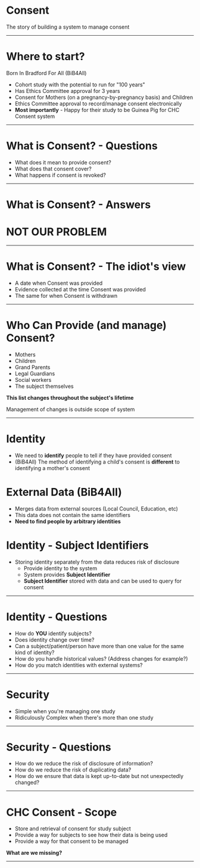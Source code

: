 # Consent
The story of building a system to manage consent

---

# Where to start?

Born In Bradford For All (BiB4All)
* Cohort study with the potential to run for "100 years" 
* Has Ethics Committee approval for 3 years
* Consent for Mothers (on a pregnancy-by-pregnancy basis) and Children
* Ethics Committee approval to record/manage consent electronically
* **Most importantly** - Happy for their study to be Guinea Pig for CHC Consent system

---

# What is Consent? - Questions

* What does it mean to provide consent?
* What does that consent cover?
* What happens if consent is revoked?

---

# What is Consent? - Answers

NOT OUR PROBLEM
====
    
---

# What is Consent? - The idiot's view

* A date when Consent was provided
* Evidence collected at the time Consent was provided
* The same for when Consent is withdrawn
    
---

# Who Can Provide (and manage) Consent?

* Mothers
* Children
* Grand Parents
* Legal Guardians
* Social workers
* The subject themselves

    
**This list changes throughout the subject's lifetime**

Management of changes is outside scope of system

---

# Identity

* We need to **identify** people to tell if they have provided consent
* (BiB4All) The method of identifying a child's consent is **different** to identifying a mother's consent

# External Data (BiB4All) 

* Merges data from external sources (Local Council, Education, etc)
* This data does not contain the same identifiers 
* **Need to find people by arbitrary identities**

# Identity - Subject Identifiers

* Storing identity separately from the data reduces risk of disclosure
    * Provide identity to the system
    * System provides **Subject Identifier**
    * **Subject Identifier** stored with data and can be used to query for consent

---

# Identity - Questions

* How do **YOU** identify subjects?
* Does identity change over time?
* Can a subject/patient/person have more than one value for the same kind of identity?
* How do you handle historical values? (Address changes for example?)
* How do you match identities with external systems?

---

# Security

<!-- Authenticate via external identity provider -->

* Simple when you're managing one study
* Ridiculously Complex when there's more than one study

---

# Security - Questions

* How do we reduce the risk of disclosure of information?
* How do we reduce the risk of duplicating data?
* How do we ensure that data is kept up-to-date but not unexpectedly changed?

---

# CHC Consent - Scope

* Store and retrieval of consent for study subject
* Provide a way for subjects to see how their data is being used
* Provide a way for that consent to be managed 

**What are we missing?**

---

